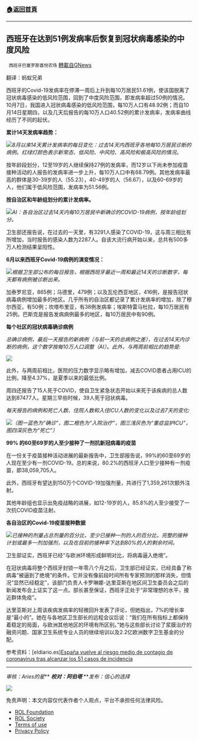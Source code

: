 ###  [:house:返回首頁](https://github.com/ourhimalayas/txt)
---


## 西班牙在达到51例发病率后恢复到冠状病毒感染的中度风险
` 西班牙巴塞罗那喜悦农场` [轉載自GNews](https://gnews.org/zh-hans/1642365/)

翻译：蚂蚁兄弟

西班牙的Covid-19发病率在停滞一周后上升到每10万居民51.61例，使该国脱离了冠状病毒感染的低风险范围，回到了中度风险范围，即发病率超过50例的情况。10月7日，我国进入冠状病毒感染的低风险范围，每10万人口有48.92例；而自10月14日星期四，以及几天后报告的每10万人口40.52例的累计发病率，发病率曲线经历了不同的起伏。

**累计14天发病率趋势：**

![](https://assets.gnews.org/wp-content/uploads/2021/11/unknown-7.png)*8月以来14天累计发病率的每日变化：过去14天内西班牙各地每10万居民诊断的病例。红绿灯颜色表示新常态、低风险、中风险、高风险和极高风险的情况。*

按年龄段划分，12至19岁的人继续保持27例的发病率，而12岁以下尚未参加疫苗接种活动的人报告的发病率进一步上升，每10万人口中有68.79例。其他发病率最高的群体是30-39岁的人（55.23），40-49岁的人（56.67），以及60-69岁的人，他们属于低风险范围，发病率为51.56例。

**按自治区和年龄组划分的累计发病率。**

![](https://assets.gnews.org/wp-content/uploads/2021/11/unknown-1-1.png)*AI：各自治区过去14天内每10万居民中新确诊的COVID-19病例，按年龄组划分。*

卫生部还报告说，在过去的一天里，有3291人感染了COVID-19，这与周三相比有所增加，当时报告的感染人数为2287人。自该大流行病开始以来，总共有500多万人检测结果呈阳性。

**6月以来西班牙Covid-19病例的演变情况：**

![](https://assets.gnews.org/wp-content/uploads/2021/11/unknown-2-1.png)*根据卫生部公布的每日报告，根据西班牙最近一周和最近14天的诊断数字，每天都有病例被诊断出来。*

加泰罗尼亚，865例；马德里，479例；以及瓦伦西亚地区，416例，是报告冠状病毒病例增加最多的地区。几乎所有的自治区都记录了累计发病率的增加，除了穆尔西亚，有50例；坎塔布里亚，有38例发病率；埃斯特雷马杜拉，每10万居民有25例。巴斯克是报告发病病例最多的地区，每10万居民中有90例。

**每个社区的冠状病毒确诊病例**

*总确诊病例，最后一天报告的新病例（与前一天的总病例之差），在过去14天内诊断的病例，这个数字按每10万人口调整（AI）。此外，与两周前相比的趋势是:*

![](https://assets.gnews.org/wp-content/uploads/2021/11/unknown-3-2.png)

此外，与两周前相比，医院的压力数字显示略有增加，减去COVID患者占用ICU的比例，降至4.37%，是夏季以来的最低比例。

周四还报告了15人死于COVID，使自卫生紧急状态开始以来死于该疾病的总人数达到87477人。星期三早些时候，39人死于冠状病毒。

*每天报告的病例和死亡人数、住院人数和入住ICU人数的变化以及过去7天的变化:*

![](https://assets.gnews.org/wp-content/uploads/2021/11/unknown-4-2.png)*（图一蓝色为“确诊”，图二橙色为“入院治疗”，图三浅灰色为“重症监护ICU”，图四深灰色为“死亡”）*

**99% 的60至69岁的人至少接种了一剂抗新冠病毒的疫苗**

在一份关于疫苗接种活动进展的最新报告中，卫生部报告说，99%的60至69岁的人现在至少有一剂COVID-19。总的来说，80.2%的西班牙人口至少接种有一剂疫苗，即38,059,705人。

此外，西班牙有望达到150万个COVID-19加强剂量，共进行了1,359,261次额外注射。

其他年龄组也显示出免疫战略的进展，如12-19岁的人，85.8%的人至少接受了一次抗COVID疫苗注射。

**各自治区的Covid-19疫苗接种数据**

![](https://assets.gnews.org/wp-content/uploads/2021/11/unknown-5-2.png)*已接种的剂量占总剂量的百分比，至少已接种一剂的人的百分比，完整的接种计划或最多一剂加强剂，以及在目前的接种率下达到80%的人的剩余时间。*

卫生部证实，西班牙已经“与欧洲环境形成鲜明对比，将病毒逼入绝境”。

在冠状病毒将整个西班牙封锁一年零八个月之后，卫生部已经证实，已经具备了称病毒“被逼到了绝境”的条件。它并没有像前段时间所有专家预测的那样消失，但情况“显然已经稳定”，该部门负责人卡罗琳娜-达里亚斯在地区间卫生委员会之后的新闻发布会上证实了这一点。部长甚至保证，西班牙正处于“非常理想的水平，接近群体免疫”。

达里亚斯对上周该疾病发病率的轻微回升发表了评论，但她指出，7%的增长率是“最小的”。她在与各地区卫生部长的远程会议后说：“我们在所有指标上都保持着稳定的局面，与欧洲其他地区的环境有所区别。”她与这些部长讨论了浆膜治疗的融资问题、国家卫生系统专业人员的继续培训以及2.2亿欧洲数字卫生基金的分配。

参考资料：[eldiario.es][España vuelve al riesgo medio de contagio de coronavirus tras alcanzar los 51 casos de incidencia](https://www.eldiario.es/sociedad/espana-vuelve-riesgo-medio-contagio-covid-alcanzar-51-casos-incidencia_1_8459930.html)

* * *

*审核：Aries的星***
***校对：阿伯塔***
***发布：信心的选择*

![](https://assets.gnews.org/wp-content/uploads/2021/11/tempsnip111.png)

 

免责声明：本文内容仅代表作者个人观点，平台不承担任何法律风险。

- [ROL Foundation](https://rolfoundation.org/)
- [ROL Society](https://rolsociety.org/)
- [Terms of use](https://gnews.org/terms-of-use-3/)
- [Privacy Policy](https://gnews.org/privacy-policy/)
